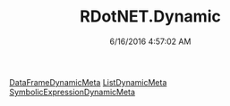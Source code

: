 ﻿---
title: RDotNET.Dynamic
date: 6/16/2016 4:57:02 AM
---

[DataFrameDynamicMeta](T-RDotNET.Dynamic.DataFrameDynamicMeta.html)
[ListDynamicMeta](T-RDotNET.Dynamic.ListDynamicMeta.html)
[SymbolicExpressionDynamicMeta](T-RDotNET.Dynamic.SymbolicExpressionDynamicMeta.html)
